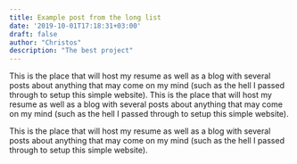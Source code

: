 ```yaml
---
title: Example post from the long list
date: '2019-10-01T17:18:31+03:00'
draft: false
author: "Christos"
description: "The best project"
---
```

This is the place that will host my resume as well as a blog with several posts about anything that may come on my mind (such as the hell I passed through to setup this simple website).
This is the place that will host my resume as well as a blog with several posts about anything that may come on my mind (such as the hell I passed through to setup this simple website).

This is the place that will host my resume as well as a blog with several posts about anything that may come on my mind (such as the hell I passed through to setup this simple website).
